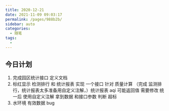 ```yaml
---
title: 2020-12-21
date: 2021-11-09 09:03:17
permalink: /pages/988b2b/
sidebar: auto
categories:
  - 随笔
tags:
  - 
---
```

## 今日计划  

1.  完成园区统计接口 定义文档
2. 标红显示 检测排行 和 统计报表 实现 一个接口 针对 质量计算 （完成 监测排行，统计报表太多准备用自定义注解，）统计报表 aqi 可能返回值 需要修改 统一后 使用自定义注解 拿到数据 和接口参数 判断 超标
3. 水环境 有效数据 bug









